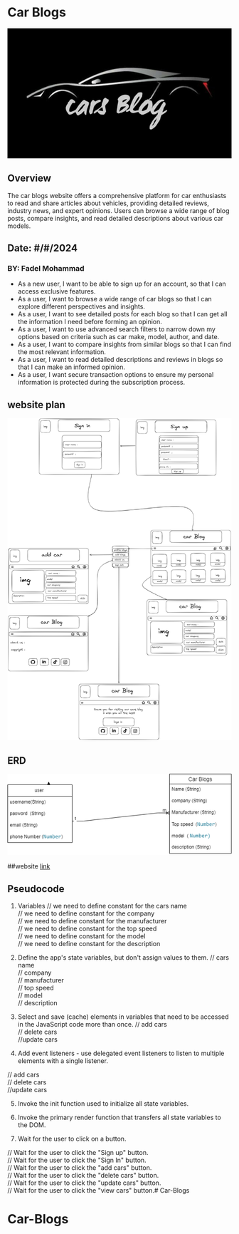 # Car Blogs
![Car_Blogs](/img/cars-blog.png)

## Overview

The car blogs website offers a comprehensive platform for car enthusiasts to read and share articles about vehicles, providing detailed reviews, industry news, and expert opinions. Users can browse a wide range of blog posts, compare insights, and read detailed descriptions about various car models.

## Date: #/#/2024
### BY: Fadel Mohammad

* As a new user, I want to be able to sign up for an account, so that I can access exclusive features.
* As a user, I want to browse a wide range of car blogs so that I can explore different perspectives and insights.
* As a user, I want to see detailed posts for each blog so that I can get all the information I need before forming an opinion.
* As a user, I want to use advanced search filters to narrow down my options based on criteria such as car make, model, author, and date.
* As a user, I want to compare insights from similar blogs so that I can find the most relevant information.
* As a user, I want to read detailed descriptions and reviews in blogs so that I can make an informed opinion.
* As a user, I want secure transaction options to ensure my personal information is protected during the subscription process.
## website plan
![ERD](/img/excalidraw.png)
## ERD
![ERD](/img/erd.png)


##website [link](https://cars-blog-dc4322596b1f.herokuapp.com/)
## Pseudocode

1. Variables
// we need to define constant for the cars name  
// we need to define constant for the company  
// we need to define constant for the manufacturer  
// we need to define constant for the top speed  
// we need to define constant for the model  
// we need to define constant for the description  


2. Define the app's state variables, but don't assign values to them.
// cars name  
// company  
// manufacturer  
//  top speed  
//  model  
//  description  

3. Select and save (cache) elements in variables that need to be accessed in the JavaScript code more than once.
// add cars  
// delete  cars  
//update cars   

4. Add event listeners - use delegated event listeners to listen to multiple elements with a single listener.

// add cars  
// delete  cars  
//update cars   

5. Invoke the init function used to initialize all state variables.

6. Invoke the primary render function that transfers all state variables to the DOM.

7. Wait for the user to click on a button.

// Wait for the user to click the "Sign up" button.   
// Wait for the user to click the "Sign In" button.  
// Wait for the user to click the "add cars" button.    
// Wait for the user to click the "delete  cars" button.   
// Wait for the user to click the "update cars" button.   
// Wait for the user to click the "view cars" button.# Car-Blogs
# Car-Blogs
